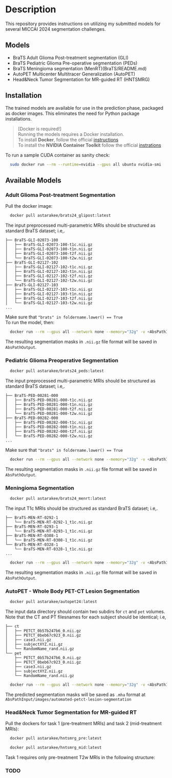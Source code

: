 # Description

This repository provides instructions on utilizing my submitted models for several MICCAI 2024 segmentation challenges.

## Models

- BraTS Adult Glioma Post-treatment segmentation (GLI)
- BraTS Pediatric Glioma Pre-operative segmentation (PEDs)
- BraTS Meningioma segmentation (MenRT)(BraTS/README.md)
- AutoPET Multicenter Multitracer Generalization (AutoPET)
- Head&Neck Tumor Segmentation for MR-guided RT (HNTSMRG)

## Installation

The trained models are available for use in the prediction phase, packaged as docker images. This eliminates the need for Python package installations.

> [Docker is required!] <br>
> Running the models requires a Docker installation. <br>
> To install **Docker**, follow the official [instructions](https://docs.docker.com/get-docker/) <br>
> To install the **NVIDIA Container Toolkit** follow the official [instrations](https://docs.nvidia.com/datacenter/cloud-native/container-toolkit/latest/install-guide.html) <br>

To run a sample CUDA container as sanity check:
```bash
  sudo docker run --rm --runtime=nvidia --gpus all ubuntu nvidia-smi
```

## Available Models

### Adult Glioma Post-treatment Segmentation
Pull the docker image:
```bash
  docker pull astarakee/brats24_glipost:latest
```
The input preprocessed multi-parametric MRIs should be structured as standard BraTS dataset; i.e,.
```
├── BraTS-GLI-02073-100
│   ├── BraTS-GLI-02073-100-t1c.nii.gz
│   ├── BraTS-GLI-02073-100-t1n.nii.gz
│   ├── BraTS-GLI-02073-100-t2f.nii.gz
│   └── BraTS-GLI-02073-100-t2w.nii.gz
├── BraTS-GLI-02127-102
│   ├── BraTS-GLI-02127-102-t1c.nii.gz
│   ├── BraTS-GLI-02127-102-t1n.nii.gz
│   ├── BraTS-GLI-02127-102-t2f.nii.gz
│   └── BraTS-GLI-02127-102-t2w.nii.gz
├── BraTS-GLI-02127-103
│   ├── BraTS-GLI-02127-103-t1c.nii.gz
│   ├── BraTS-GLI-02127-103-t1n.nii.gz
│   ├── BraTS-GLI-02127-103-t2f.nii.gz
│   └── BraTS-GLI-02127-103-t2w.nii.gz
...
```
Make sure that `"brats" in foldername.lower() == True` <br>
To run the model, then:
```bash
  docker run --rm --gpus all --network none --memory="32g" -v <AbsPathInput>:/input/images -v <AbsPathOutput>:/output/pred --shm-size 2g astarakee/brats24_glipost:latest
```
The resulting segmentation masks in `.nii.gz` file format will be saved in `AbsPathOutput`.

### Pediatric Glioma Preoperative Segmentation
```bash
  docker pull astarakee/brats24_peds:latest
```
The input preprocessed multi-parametric MRIs should be structured as standard BraTS dataset; i.e,.
```
├── BraTS-PED-00281-000
│   ├── BraTS-PED-00281-000-t1c.nii.gz
│   ├── BraTS-PED-00281-000-t1n.nii.gz
│   ├── BraTS-PED-00281-000-t2f.nii.gz
│   └── BraTS-PED-00281-000-t2w.nii.gz
├── BraTS-PED-00282-000
│   ├── BraTS-PED-00282-000-t1c.nii.gz
│   ├── BraTS-PED-00282-000-t1n.nii.gz
│   ├── BraTS-PED-00282-000-t2f.nii.gz
│   └── BraTS-PED-00282-000-t2w.nii.gz
...
```
Make sure that `"brats" in foldername.lower() == True` <br>
```bash
  docker run --rm --gpus all --network none --memory="32g" -v <AbsPathInput>:/input/images -v <AbsPathOutput>:/output/pred --shm-size 2g astarakee/brats24_peds:latest
```
The resulting segmentation masks in `.nii.gz` file format will be saved in `AbsPathOutput`.

### Meningioma Segmentation
```bash
  docker pull astarakee/brats24_menrt:latest
```
The input T1c MRIs should be structured as standard BraTS dataset; i.e,.
```
├── BraTS-MEN-RT-0292-1
│   └── BraTS-MEN-RT-0292-1_t1c.nii.gz
├── BraTS-MEN-RT-0293-1
│   └── BraTS-MEN-RT-0293-1_t1c.nii.gz
├── BraTS-MEN-RT-0308-1
│   └── BraTS-MEN-RT-0308-1_t1c.nii.gz
└── BraTS-MEN-RT-0328-1
    └── BraTS-MEN-RT-0328-1_t1c.nii.gz
...
```
```bash
  docker run --rm --gpus all --network none --memory="32g" -v <AbsPathInput>:/input/images -v <AbsPathInput>:/output/pred --shm-size 2g astarakee/brats24_menrt:latest
```
The resulting segmentation masks in `.nii.gz` file format will be saved in `AbsPathOutput`.

### AutoPET - Whole Body PET-CT Lesion Segmentation
```bash
  docker pull astarakee/autopet24:latest
```
The input data directory should contain two subdirs for `ct` and `pet` volumes. <br>
Note that the CT and PT filesnames for each subject should be identical; i.e,
```
├── ct
│   ├── PETCT_0b57b247b6_0.nii.gz
│   ├── PETCT_0beb67c923_0.nii.gz
│   ├── case3.nii.gz
│   ├── subjectXYZ.nii.gz
│   └── RandomName_rand.nii.gz
└── pet
    ├── PETCT_0b57b247b6_0.nii.gz
    ├── PETCT_0beb67c923_0.nii.gz
    ├── case3.nii.gz
    ├── subjectXYZ.nii.gz
    └── RandomName_rand.nii.gz

```
```bash
  docker run --rm --gpus all --network none --memory="32g" -v <AbsPathInput>:/input -v <AbsPathInput>:/output --shm-size 2g astarakee/autopet24:latest
```
The predicted segmentation masks will be saved as `.mha` format at `AbsPathInput/images/automated-petct-lesion-segmentation`

### Head&Neck Tumor Segmentation for MR-guided RT
Pull the dockers for task 1 (pre-treatment MRIs) and task 2 (mid-treatment MRIs):
```bash
  docker pull astarakee/hntsmrg_pre:latest
```
```bash
  docker pull astarakee/hntsmrg_mid:latest
```
Task 1 requires only pre-treatment T2w MRIs in the following structure:
### TODO
